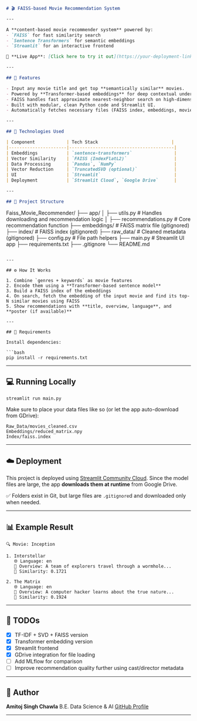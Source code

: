 
```markdown
# 🎬 FAISS-based Movie Recommendation System

---

A **content-based movie recommender system** powered by:
- `FAISS` for fast similarity search
- `Sentence Transformers` for semantic embeddings
- `Streamlit` for an interactive frontend

🚀 **Live App**: [Click here to try it out](https://your-deployment-link.streamlit.app) *(Coming Soon)*

---

## 📌 Features

- Input any movie title and get top **semantically similar** movies.
- Powered by **Transformer-based embeddings** for deep contextual understanding.
- FAISS handles fast approximate nearest-neighbor search on high-dimensional vectors.
- Built with modular, clean Python code and Streamlit UI.
- Automatically fetches necessary files (FAISS index, embeddings, movie metadata) from Google Drive when deployed.

---

## 🧠 Technologies Used

| Component            | Tech Stack                            |
|----------------------|----------------------------------------|
| Embeddings           | `sentence-transformers`                |
| Vector Similarity    | `FAISS (IndexFlatL2)`                  |
| Data Processing      | `Pandas`, `NumPy`                      |
| Vector Reduction     | `TruncatedSVD (optional)`              |
| UI                   | `Streamlit`                            |
| Deployment           | `Streamlit Cloud`, `Google Drive`      |

---

## 📁 Project Structure

```

Faiss\_Movie\_Recommender/
├── app/
│   ├── utils.py                # Handles downloading and recommendation logic
│   ├── recommendations.py      # Core recommendation function
├── embeddings/                 # FAISS matrix file (gitignored)
├── index/                      # FAISS index (gitignored)
├── raw\_data/                   # Cleaned metadata (gitignored)
├── config.py                   # File path helpers
├── main.py                     # Streamlit UI app
├── requirements.txt
├── .gitignore
└── README.md

````

---

## ⚙️ How It Works

1. Combine `genres + keywords` as movie features
2. Encode them using a **Transformer-based sentence model**
3. Build a FAISS index of the embeddings
4. On search, fetch the embedding of the input movie and find its top-N similar movies using FAISS
5. Show recommendations with **title, overview, language**, and **poster (if available)**

---

## 🧾 Requirements

Install dependencies:

```bash
pip install -r requirements.txt
````

---

## 💻 Running Locally

```bash
streamlit run main.py
```

Make sure to place your data files like so (or let the app auto-download from GDrive):

```
Raw_Data/movies_cleaned.csv
Embeddings/reduced_matrix.npy
Index/faiss.index
```

---

## ☁️ Deployment

This project is deployed using [Streamlit Community Cloud](https://streamlit.io/cloud).
Since the model files are large, the app **downloads them at runtime** from Google Drive.

✅ Folders exist in Git, but large files are `.gitignore`d and downloaded only when needed.

---

## 📊 Example Result

```
🔍 Movie: Inception

1. Interstellar
   🌐 Language: en
   📖 Overview: A team of explorers travel through a wormhole...
   🔢 Similarity: 0.1721

2. The Matrix
   🌐 Language: en
   📖 Overview: A computer hacker learns about the true nature...
   🔢 Similarity: 0.1924
```

---

## 📌 TODOs

* [x] TF-IDF + SVD + FAISS version
* [x] Transformer embedding version
* [x] Streamlit frontend
* [x] GDrive integration for file loading
* [ ] Add MLflow for comparison
* [ ] Improve recommendation quality further using cast/director metadata

---

## 🧠 Author

**Amitoj Singh Chawla**
B.E. Data Science & AI
[GitHub Profile](https://github.com/AmitojSinghChawla)

---

